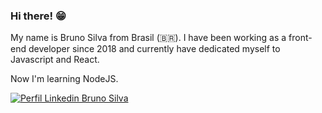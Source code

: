 ### Hi there! 😁

My name is Bruno Silva from Brasil (🇧🇷). I have been working as a front-end developer since 2018 and currently have dedicated myself to Javascript and React.

Now I'm learning NodeJS.


<div align="left">
    <!-- <p>💬About me:</p> -->
    <a href="https://www.linkedin.com/in/bruno-silva0109/" target="_blank">
      <img src="https://img.shields.io/badge/-Bruno%20Silva-blue?style=flat-square&logo=linkedin" alt="Perfil Linkedin Bruno Silva">  
    </a>
</div>

<!--
**brunosilva/brunosilva** is a ✨ _special_ ✨ repository because its `README.md` (this file) appears on your GitHub profile.

Here are some ideas to get you started:

- 🔭 I’m currently working on ...
- 🌱 I’m currently learning ...
- 👯 I’m looking to collaborate on ...
- 🤔 I’m looking for help with ...
- 💬 Ask me about ...
- 📫 How to reach me: ...
- 😄 Pronouns: ...
- ⚡ Fun fact: ...
-->

